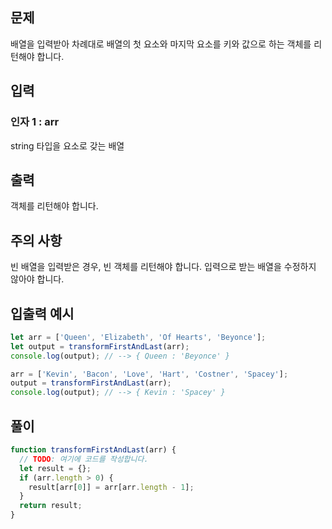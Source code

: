 ## 문제

배열을 입력받아 차례대로 배열의 첫 요소와 마지막 요소를 키와 값으로 하는 객체를 리턴해야 합니다.

## 입력

### 인자 1 : arr
string 타입을 요소로 갖는 배열

## 출력
객체를 리턴해야 합니다.

## 주의 사항
빈 배열을 입력받은 경우, 빈 객체를 리턴해야 합니다.
입력으로 받는 배열을 수정하지 않아야 합니다.

## 입출력 예시

```javascript
let arr = ['Queen', 'Elizabeth', 'Of Hearts', 'Beyonce'];
let output = transformFirstAndLast(arr);
console.log(output); // --> { Queen : 'Beyonce' }

arr = ['Kevin', 'Bacon', 'Love', 'Hart', 'Costner', 'Spacey'];
output = transformFirstAndLast(arr);
console.log(output); // --> { Kevin : 'Spacey' }
```

## 풀이
```javascript
function transformFirstAndLast(arr) {
  // TODO: 여기에 코드를 작성합니다.
  let result = {};
  if (arr.length > 0) {
    result[arr[0]] = arr[arr.length - 1];
  }
  return result;
}

```
